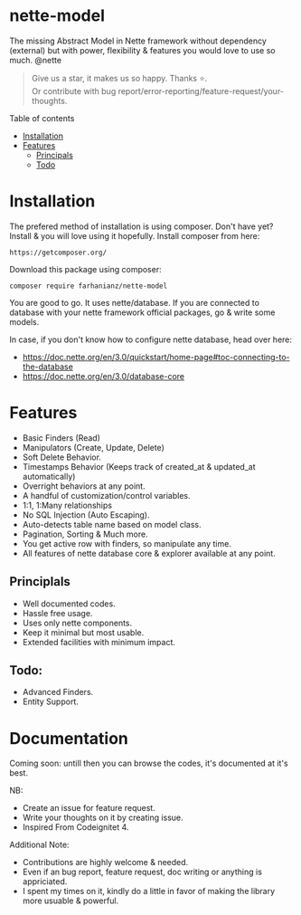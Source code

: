 # nette-model
The missing Abstract Model in Nette framework without dependency (external) but with power, flexibility &amp; features you would love to use so much. @nette

> Give us a star, it makes us so happy. Thanks ⭐.️  
> Or contribute with bug report/error-reporting/feature-request/your-thoughts.

Table of contents

- [Installation](#installation)
- [Features](#features)
  - [Principals](#principals)
  - [Todo](#todo)

# Installation
The prefered method of installation is using composer. Don't have yet? Install & you will love using it hopefully. Install composer from here:
```
https://getcomposer.org/
```

Download this package using composer:
```
composer require farhanianz/nette-model
```

You are good to go. It uses nette/database. If you are connected to database with your nette framework official packages, go & write some models.

In case, if you don't know how to configure nette database, head over here: 
- https://doc.nette.org/en/3.0/quickstart/home-page#toc-connecting-to-the-database
- https://doc.nette.org/en/3.0/database-core



# Features
- Basic Finders (Read)
- Manipulators (Create, Update, Delete)
- Soft Delete Behavior.
- Timestamps Behavior (Keeps track of created_at & updated_at automatically)
- Overright behaviors at any point.
- A handful of customization/control variables.
- 1:1, 1:Many relationships
- No SQL Injection (Auto Escaping).
- Auto-detects table name based on model class.
- Pagination, Sorting & Much more.
- You get active row with finders, so manipulate any time.
- All features of nette database core & explorer available at any point.


## Principlals
- Well documented codes.
- Hassle free usage.
- Uses only nette components.
- Keep it minimal but most usable.
- Extended facilities with minimum impact.

  
## Todo:
  - Advanced Finders.
  - Entity Support.

# Documentation

Coming soon: untill then you can browse the codes, it's documented at it's best.



NB: 
- Create an issue for feature request. 
- Write your thoughts on it by creating issue.
- Inspired From Codeignitet 4. 

Additional Note: 
 - Contributions are highly welcome & needed.
 - Even if an bug report, feature request, doc writing or anything is appriciated.
 - I spent my times on it, kindly do a little in favor of making the library more usuable & powerful.
 
